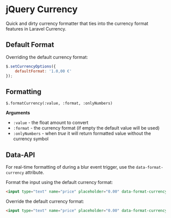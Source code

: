 # jQuery Currency

Quick and dirty currency formatter that ties into the currency format features in Laravel Currency.

## Default Format 

Overriding the default currency format:

```javascript
$.setCurrencyOptions({
    defaultFormat: '1.0,00 €'
});
```

## Formatting

```
$.formatCurrency(:value, :format, :onlyNumbers)
```

**Arguments**

 - `:value` - the float amount to convert
 - `:format` - the currency format (if empty the default value will be used)
 - `:onlyNumbers` - when _true_ it will return formatted value without the currency symbol

## Data-API

For real-time formatting of during a blur event trigger, use the `data-format-currency` attribute.

Format the input using the default currency format:

```html
<input type="text" name="price" placeholder="0.00" data-format-currency>
```

Override the default currency format:

```html
<input type="text" name="price" placeholder="0.00" data-format-currency="₱1,0.00">
```
